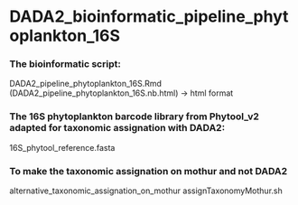 # DADA2_bioinformatic_pipeline_phytoplankton_16S

### The bioinformatic script:
DADA2_pipeline_phytoplankton_16S.Rmd  
(DADA2_pipeline_phytoplankton_16S.nb.html) -> html format

### The 16S phytoplankton barcode library from Phytool_v2 adapted for taxonomic assignation with DADA2:
16S_phytool_reference.fasta

### To make the taxonomic assignation on mothur and not DADA2
alternative_taxonomic_assignation_on_mothur
assignTaxonomyMothur.sh
